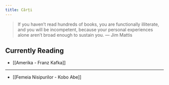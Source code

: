 ```yaml
---
title: Cărți
---
```

> If you haven’t read hundreds of books, you are functionally illiterate, and you will be incompetent, because your personal experiences alone aren’t broad enough to sustain you. ― Jim Mattis

## Currently Reading
- [[Amerika - Franz Kafka]]

---

- [[Femeia Nisipurilor - Kobo Abe]]
